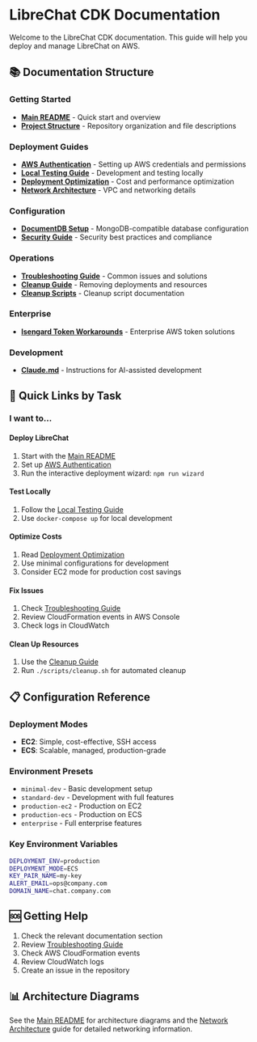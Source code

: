 # LibreChat CDK Documentation

Welcome to the LibreChat CDK documentation. This guide will help you deploy and manage LibreChat on AWS.

## 📚 Documentation Structure

### Getting Started
- [**Main README**](../README.md) - Quick start and overview
- [**Project Structure**](../PROJECT_STRUCTURE.md) - Repository organization and file descriptions

### Deployment Guides
- [**AWS Authentication**](./AWS_AUTHENTICATION.md) - Setting up AWS credentials and permissions
- [**Local Testing Guide**](./LOCAL_TESTING_GUIDE.md) - Development and testing locally
- [**Deployment Optimization**](./DEPLOYMENT_OPTIMIZATION.md) - Cost and performance optimization
- [**Network Architecture**](./NETWORK_ARCHITECTURE.md) - VPC and networking details

### Configuration
- [**DocumentDB Setup**](./DOCUMENTDB_SETUP.md) - MongoDB-compatible database configuration
- [**Security Guide**](./SECURITY.md) - Security best practices and compliance

### Operations
- [**Troubleshooting Guide**](./TROUBLESHOOTING.md) - Common issues and solutions
- [**Cleanup Guide**](./CLEANUP.md) - Removing deployments and resources
- [**Cleanup Scripts**](../scripts/README-cleanup.md) - Cleanup script documentation

### Enterprise
- [**Isengard Token Workarounds**](./ISENGARD_TOKEN_WORKAROUNDS.md) - Enterprise AWS token solutions

### Development
- [**Claude.md**](../CLAUDE.md) - Instructions for AI-assisted development

## 🎯 Quick Links by Task

### I want to...

#### Deploy LibreChat
1. Start with the [Main README](../README.md)
2. Set up [AWS Authentication](./AWS_AUTHENTICATION.md)
3. Run the interactive deployment wizard: `npm run wizard`

#### Test Locally
1. Follow the [Local Testing Guide](./LOCAL_TESTING_GUIDE.md)
2. Use `docker-compose up` for local development

#### Optimize Costs
1. Read [Deployment Optimization](./DEPLOYMENT_OPTIMIZATION.md)
2. Use minimal configurations for development
3. Consider EC2 mode for production cost savings

#### Fix Issues
1. Check [Troubleshooting Guide](./TROUBLESHOOTING.md)
2. Review CloudFormation events in AWS Console
3. Check logs in CloudWatch

#### Clean Up Resources
1. Use the [Cleanup Guide](./CLEANUP.md)
2. Run `./scripts/cleanup.sh` for automated cleanup

## 📋 Configuration Reference

### Deployment Modes
- **EC2**: Simple, cost-effective, SSH access
- **ECS**: Scalable, managed, production-grade

### Environment Presets
- `minimal-dev` - Basic development setup
- `standard-dev` - Development with full features
- `production-ec2` - Production on EC2
- `production-ecs` - Production on ECS
- `enterprise` - Full enterprise features

### Key Environment Variables
```bash
DEPLOYMENT_ENV=production
DEPLOYMENT_MODE=ECS
KEY_PAIR_NAME=my-key
ALERT_EMAIL=ops@company.com
DOMAIN_NAME=chat.company.com
```

## 🆘 Getting Help

1. Check the relevant documentation section
2. Review [Troubleshooting Guide](./TROUBLESHOOTING.md)
3. Check AWS CloudFormation events
4. Review CloudWatch logs
5. Create an issue in the repository

## 📊 Architecture Diagrams

See the [Main README](../README.md#-architecture) for architecture diagrams and the [Network Architecture](./NETWORK_ARCHITECTURE.md) guide for detailed networking information.